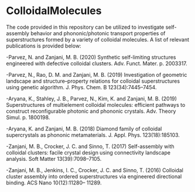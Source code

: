 # ColloidalMolecules
The code provided in this repository can be utilized to investigate self-assembly behavior and phononic/photonic transport properties of superstructures formed by a variety of colloidal molecules. A list of relevant publications is provided below:

-Parvez, N. and Zanjani, M. B. (2020) Synthetic self-limiting structures engineered with defective colloidal clusters. Adv. Funct. Mater. p. 2003317.

-Parvez, N., Rao, D. M. and Zanjani, M. B. (2019) Investigation of geometric landscape and structure–property relations for colloidal superstructures using genetic algorithm. J. Phys. Chem. B 123(34):7445–7454.

-Aryana, K., Stahley, J. B., Parvez, N., Kim, K. and Zanjani, M. B. (2019) Superstructures of multielement colloidal molecules: efficient pathways to construct reconfigurable photonic and phononic crystals. Adv. Theory Simul. p. 1800198.

-Aryana, K. and Zanjani, M. B. (2018) Diamond family of colloidal supercrystals as phononic metamaterials. J. Appl. Phys. 123(18):185103.

-Zanjani, M. B., Crocker, J. C. and Sinno, T. (2017) Self-assembly with colloidal clusters: facile crystal design using connectivity landscape analysis. Soft Matter 13(39):7098–7105.

-Zanjani, M. B., Jenkins, I. C., Crocker, J. C. and Sinno, T. (2016) Colloidal cluster assembly into ordered superstructures via engineered directional binding. ACS Nano 10(12):11280– 11289.
